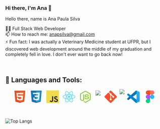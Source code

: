 ### Hi there, I'm Ana 👋

<!--
**anapsv/anapsv** is a ✨ _special_ ✨ repository because its `README.md` (this file) appears on your GitHub profile.

Here are some ideas to get you started:

- 🔭 I’m currently working on ...
- 🌱 I’m currently learning ...
- 👯 I’m looking to collaborate on ...
- 🤔 I’m looking for help with ...
- 💬 Ask me about ...
- 📫 How to reach me: ...
- 😄 Pronouns: ...
- ⚡ Fun fact: ...
-->

Hello there, name is Ana Paula Silva

👨‍💻 Full Stack Web Developer<br/>
📫 How to reach me: anapsilva@gmail.com<br/>
⚡ Fun fact: I was actually a Veterinary Medicine student at UFPR, but I discovered web development around the middle of my graduation and completely fell in love. I don't ever want to go back now!

<br/>

## 🧰 Languages and Tools:
<p align="center">
<img src="https://raw.githubusercontent.com/devicons/devicon/master/icons/html5/html5-original.svg" height="40" style="vertical-align:top; margin:4px"/>
<img src="https://raw.githubusercontent.com/devicons/devicon/master/icons/css3/css3-original.svg" height="40" style="vertical-align:top; margin:4px"/>
<img src="https://raw.githubusercontent.com/github/explore/80688e429a7d4ef2fca1e82350fe8e3517d3494d/topics/javascript/javascript.png" alt="Javascript" height="40" style="vertical-align:top; margin:4px">
<img src="https://raw.githubusercontent.com/devicons/devicon/master/icons/react/react-original.svg" height="40" style="vertical-align:top; margin:4px"/>
<img src="https://raw.githubusercontent.com/devicons/devicon/master/icons/nodejs/nodejs-original.svg" height="40" style="vertical-align:top; margin:4px"/>
<img src="https://img.icons8.com/glyph-neue/64/FFFFFF/github.png" height="40" style="vertical-align:top; margin:4px"/>
<img src="https://raw.githubusercontent.com/devicons/devicon/master/icons/git/git-original.svg" height="40" style="vertical-align:top; margin:4px"/>
<img src="https://user-images.githubusercontent.com/11978772/40430986-a0eb7b92-5e63-11e8-80eb-43fe07f664a6.png" height="40" style="vertical-align:top;"/>
<img src="https://raw.githubusercontent.com/github/explore/80688e429a7d4ef2fca1e82350fe8e3517d3494d/topics/visual-studio-code/visual-studio-code.png" alt="VS Code" height="40" style="vertical-align:top; margin:4px">
<img src="https://raw.githubusercontent.com/devicons/devicon/master/icons/figma/figma-original.svg" height="40" style="vertical-align:top; margin:4px"/>
</p>



<br/>

![Top Langs](https://github-readme-stats.vercel.app/api/top-langs/?username=anapsv&theme=tokyonight)
